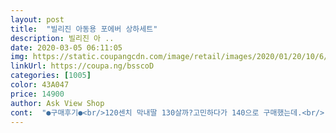 ```yaml
---
layout: post 
title:  "빌리진 아동용 포에버 상하세트" 
description: 빌리진 아 ..
date: 2020-03-05 06:11:05 
img: https://static.coupangcdn.com/image/retail/images/2020/01/20/10/6/9d04a9fa-d739-4be2-aff8-ed82abb5b9be.jpg 
linkUrl: https://coupa.ng/bsscoD 
categories: [1005] 
color: 43A047 
price: 14900 
author: Ask View Shop 
cont:  "●구매후기●<br/>120센치 막내딸 130살까?고민하다가 140으로 구매했는데.<br/>.<br/><br/>ㅇ ㅏ 왜... <br/> 싼옷은 구멍이 날까요?ㅠㅠ<br/>가격도 너무 저렴해요.<br/>.<br/><br/>고학년 아이들 학교에 입고가기 편한 스타일이여서 좋아요~~<br/>구멍났어요... <br/>.<br/>ㅜㅜ<br/>그것이 알고싶다.<br/>.<br/>ㅠㅠ<br/>그래도 만족해요~<br/>상의는 팔이 약간긴감이있지만 살짝위로 올리면 괜찮고요.<br/><br/>색감은 화면보다 흐려요~<br/>아이가 정말 좋아하는데<br/>올해8살이에요.<br/><br/>작은것보다는 잘 산거같아요^^<br/>집에서 입고있으면 길어요^^;;<br/>초등 4학년 조카 선물로 구매했어요.<br/>.<br/><br/>하의가 조금 길어요^^;; 운동화싣고 입으면 이쁠것같고<br/>120센치 막내딸 130살까?고민하다가 140으로 구매했는데.<br/>.<br/><br/>ㅇ ㅏ 왜... <br/> 싼옷은 구멍이 날까요?ㅠㅠ<br/>가격도 너무 저렴해요.<br/>.<br/><br/>고학년 아이들 학교에 입고가기 편한 스타일이여서 좋아요~~<br/>구멍났어요... <br/>.<br/>ㅜㅜ<br/>그것이 알고싶다.<br/>.<br/>ㅠㅠ<br/>그래도 만족해요~<br/>상의는 팔이 약간긴감이있지만 살짝위로 올리면 괜찮고요.<br/><br/>색감은 화면보다 흐려요~<br/>아이가 정말 좋아하는데<br/>올해8살이에요.<br/><br/>작은것보다는 잘 산거같아요^^<br/>집에서 입고있으면 길어요^^;;<br/>초등 4학년 조카 선물로 구매했어요.<br/>.<br/><br/>하의가 조금 길어요^^;; 운동화싣고 입으면 이쁠것같고<br/>" 
---
```

